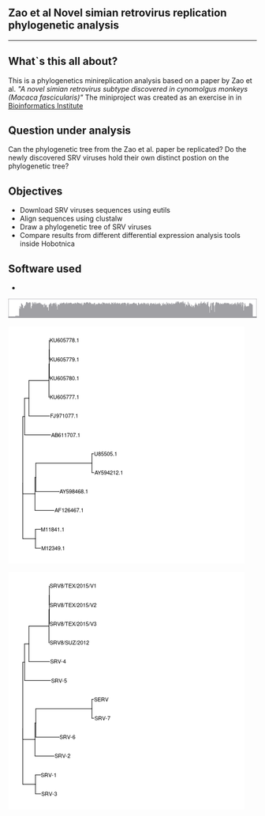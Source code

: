 Zao et al Novel simian retrovirus replication phylogenetic analysis
--------------------------------------------------------------------------------------
---------------------------------------------------------------------------------------

What`s this all about?
-------------------
This is a phylogenetics minireplication analysis based on a paper by Zao et al. 
*"A novel simian retrovirus subtype discovered in cynomolgus monkeys (Macaca fascicularis)"*
The miniproject was created as an exercise in in [Bioinformatics Institute](https://bioinf.me/en)

Question under analysis
-------------------
Can the phylogenetic tree from the Zao et al. paper be replicated? Do the newly discovered SRV 
viruses hold their own distinct postion on the phylogenetic tree?

Objectives
-----------------
- Download SRV viruses sequences using eutils
- Align sequences using clustalw
- Draw a phylogenetic tree of SRV viruses
- Compare results from different differential expression analysis tools inside Hobotnica

Software used
-------------------
- 



![](https://github.com/tony-zhelonkin/SRV_Zao_replication/blob/main/ugene_all_clust_hist_quality.png)


![](https://github.com/tony-zhelonkin/SRV_Zao_replication/blob/main/srv_all_raxml_bestTree.png)


![](https://github.com/tony-zhelonkin/SRV_Zao_replication/blob/main/srv_all_raxml_named_bestTree.png)



